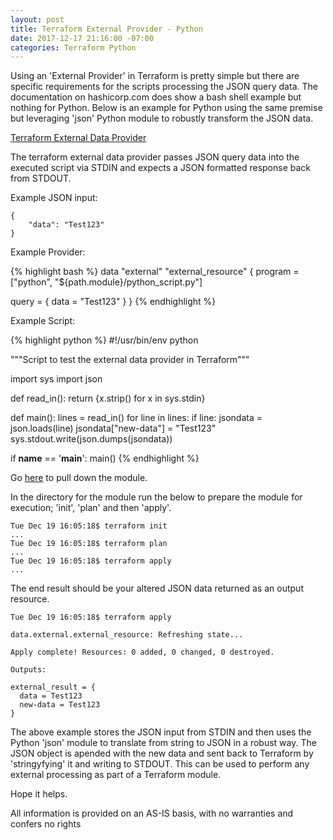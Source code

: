 ```yaml
---
layout: post
title: Terraform External Provider - Python
date: 2017-12-17 21:16:00 -07:00
categories: Terraform Python
---
```


Using an 'External Provider' in Terraform is pretty simple but there are specific requirements for the scripts processing the JSON query data. The documentation on hashicorp.com does show a bash shell example but nothing for Python. Below is an example for Python using the same premise but leveraging 'json' Python module to robustly transform the JSON data.

[Terraform External Data Provider][external-link]

The terraform external data provider passes JSON query data into the executed script via STDIN and expects a JSON formatted response back from STDOUT.

Example JSON input:

```
{
    "data": "Test123"
}
```

Example Provider:

{% highlight bash %}
data "external" "external_resource" {
  program = ["python", "${path.module}/python_script.py"]

  query = {
    data = "Test123"
  }
}
{% endhighlight %}

Example Script:

{% highlight python %}
#!/usr/bin/env python

"""Script to test the external data provider in Terraform"""

import sys
import json

def read_in():
    return {x.strip() for x in sys.stdin}

def main():
    lines = read_in()
    for line in lines:
        if line:
            jsondata = json.loads(line)
            jsondata["new-data"] = "Test123"
            sys.stdout.write(json.dumps(jsondata))

if __name__ == '__main__':
    main()
{% endhighlight %}

Go [here][external-link2] to pull down the module.

In the directory for the module run the below to prepare the module for execution; 'init', 'plan' and then 'apply'.

```
Tue Dec 19 16:05:18$ terraform init
...
Tue Dec 19 16:05:18$ terraform plan
...
Tue Dec 19 16:05:18$ terraform apply
...
```

The end result should be your altered JSON data returned as an output resource.

```
Tue Dec 19 16:05:18$ terraform apply

data.external.external_resource: Refreshing state...

Apply complete! Resources: 0 added, 0 changed, 0 destroyed.

Outputs:

external_result = {
  data = Test123
  new-data = Test123
}
```

The above example stores the JSON input from STDIN and then uses the Python 'json' module to translate from string to JSON in a robust way. The JSON object is apended with the new data and sent back to Terraform by 'stringyfying' it and writing to STDOUT. This can be used to perform any external processing as part of a Terraform module.

Hope it helps.

All information is provided on an AS-IS basis, with no warranties and confers no rights

[external-link]: https://www.terraform.io/docs/providers/external/data_source.html
[external-link2]: https://github.com/paulbrice/aws/tree/master/terraform/external_provider